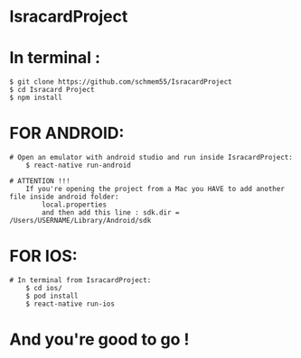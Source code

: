 # IsracardProject

  # In terminal :
    $ git clone https://github.com/schmem55/IsracardProject
    $ cd Isracard Project
    $ npm install

# FOR ANDROID:
    # Open an emulator with android studio and run inside IsracardProject:
        $ react-native run-android
        
    # ATTENTION !!!
        If you're opening the project from a Mac you HAVE to add another file inside android folder:
            local.properties
            and then add this line : sdk.dir = /Users/USERNAME/Library/Android/sdk

# FOR IOS:
    # In terminal from IsracardProject:
        $ cd ios/
        $ pod install
        $ react-native run-ios


# And you're good to go !



